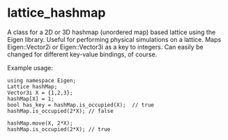 # lattice_hashmap
A class for a 2D or 3D hashmap (unordered map) based lattice using the Eigen library. Useful for performing physical simulations on a lattice. Maps Eigen::Vector2i or Eigen::Vector3i as a key to integers. Can easily be changed for different key-value bindings, of course.

Example usage:
```
using namespace Eigen;
Lattice hashMap;
Vector3i X = {1,2,3};
hashMap[X] = 1;
bool has_key = hashMap.is_occupied(X);  // true
hashMap.is_occupied(2*X); // false

hashMap.move(X, 2*X);
hashMap.is_occupied(2*X); // true
```
